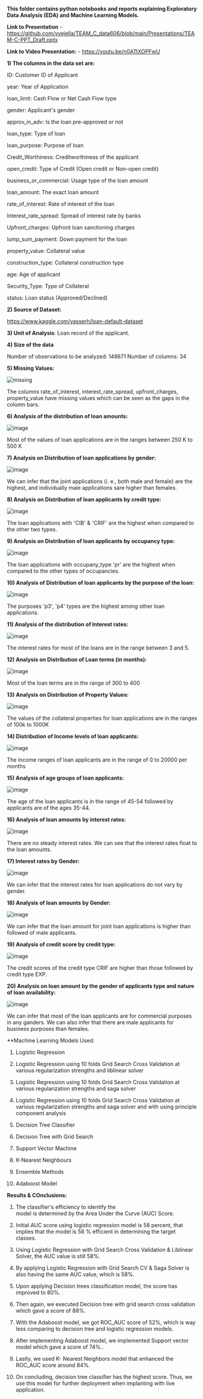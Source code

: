 **This folder contains python notebooks and reports explaining Exploratory Data Analysis (EDA) and Machine Learning Models.**

**Link to Presentation** - https://github.com/vvejella/TEAM_C_data606/blob/main/Presentations/TEAM-C-PPT_Draft.pptx

**Link to Video Presentation:** - https://youtu.be/n0ATtXOPFwU

**1) The columns in the data set are:**

ID: Customer ID of Applicant

year: Year of Application

loan_limit: Cash Flow or Net Cash Flow type

gender: Applicant's gender

approv_in_adv: Is the loan pre-approved or not

loan_type: Type of loan

loan_purpose: Purpose of loan

Credit_Worthiness: Creditworthiness of the applicant

open_credit: Type of Credit (Open credit or Non-open credit)

business_or_commercial: Usage type of the loan amount

loan_amount: The exact loan amount

rate_of_interest: Rate of interest of the loan

Interest_rate_spread: Spread of interest rate by banks

Upfront_charges: Upfront loan sanctioning charges

lump_sum_payment: Down payment for the loan

property_value: Collateral value

construction_type: Collateral construction type

age: Age of applicant

Security_Type: Type of Collateral

status: Loan status (Approved/Declined)

**2) Source of Dataset:**

https://www.kaggle.com/yasserh/loan-default-dataset

**3) Unit of Analysis**: Loan record of the applicant.

**4) Size of the data**

Number of observations to be analyzed: 148671
Number of columns: 34

**5) Missing Values:** 

![missing](https://user-images.githubusercontent.com/91147579/155860766-18c68d22-bfd4-4037-ad77-cf45e0970ee9.JPG)

The columns rate_of_interest, interest_rate_spread, upfront_charges, property_value have missing values which can be seen as the gaps in the column bars.

**6) Analysis of the distribution of loan amounts:**

![image](https://user-images.githubusercontent.com/91147579/155860799-3c763e97-ba81-4f27-bd05-56abf1bfede1.png)

Most of the values of loan applications are in the ranges between 250 K to 500 K

**7) Analysis on Distribution of loan applications by gender:**

![image](https://user-images.githubusercontent.com/91147579/155860817-5f9cc9be-c4c3-41d4-8d6e-e62f34a44118.png)

We can infer that the joint applications (i. e., both male and female) are the highest, and individually male applications sare higher than females.

**8) Analysis on Distribution of loan applicants by credit type:**

![image](https://user-images.githubusercontent.com/91147579/155860843-bec09bc0-d0c3-4016-88d0-0b1df24833e9.png)

The loan applications with 'CIB' & 'CRIF' are the highest when compared to the other two types.

**9) Analysis on Distribution of loan applicants by occupancy type:**

![image](https://user-images.githubusercontent.com/91147579/155860881-864d5d7a-5ecc-4f3a-baa8-a8b5ffbca1e6.png)

The loan applications with occupany_type 'pr' are the highest when compared to the other types of occupancies.

**10) Analysis of Distribution of loan applicants by the purpose of the loan:**

![image](https://user-images.githubusercontent.com/91147579/155860904-074a4e81-5b92-4778-8cf8-4750ca0936d9.png)

The purposes 'p3', 'p4' types are the highest among other loan applications.

**11) Analysis of the distribution of Interest rates:**

![image](https://user-images.githubusercontent.com/91147579/155860930-5a167ac0-89eb-4fa8-91ba-9f882c3701e7.png)

The interest rates for most of the loans are in the range between 3 and 5.

**12) Analysis on Distribution of Loan terms (in months):**

![image](https://user-images.githubusercontent.com/91147579/155860959-42ac0afe-9d5a-4391-8e0f-ee367391bac3.png)

Most of the loan terms are in the range of 300 to 400

**13) Analysis on Distribution of Property Values:**

![image](https://user-images.githubusercontent.com/91147579/155861045-2c39ffcc-4258-4d3e-b9eb-d0e88337a8b0.png)

The values of the collateral properties for loan applications are in the ranges of 100k to 1000K

**14) Distribution of Income levels of loan applicants:**

![image](https://user-images.githubusercontent.com/91147579/155861055-7aef775a-bbd9-450d-a5fc-7274b8254190.png)

The income ranges of loan applicants are in the range of 0 to 20000 per months

**15) Analysis of age groups of loan applicants:**

![image](https://user-images.githubusercontent.com/91147579/155895467-41493153-6893-4d66-9de7-fd6760ed3b00.png)

The age of the loan applicants is in the range of 45-54 followed by applicants are of the ages 35-44.

**16) Analysis of loan amounts by interest rates:**

![image](https://user-images.githubusercontent.com/91147579/155895483-34d77114-776d-4474-8cbe-940232f29982.png)

There are no steady interest rates. We can see that the interest rates float to the loan amounts.

**17) Interest rates by Gender:**

![image](https://user-images.githubusercontent.com/91147579/155895505-8f3c14f1-b0cd-410f-8a80-70049ab3e8e4.png)

We can infer that the interest rates for loan applications do not vary by gender.

**18) Analysis of loan amounts by Gender:**

![image](https://user-images.githubusercontent.com/91147579/155895526-45a2451f-1145-4cde-8fca-e2021bafb989.png)

We can infer that the loan amount for joint loan applications is higher than followed of male applicants.

**19) Analysis of credit score by credit type:**

![image](https://user-images.githubusercontent.com/91147579/155895562-7d73940e-0540-44e6-a9fc-693164ebdc70.png)

The credit scores of the credit type CRIF are higher than those followed by credit type EXP.

**20) Analysis on loan amount by the gender of applicants type and nature of loan availability:**

![image](https://user-images.githubusercontent.com/91147579/155895588-dffb0a3a-ab52-4b3c-a8c7-588d9dcda7a0.png)

We can infer that most of the loan applicants are for commercial purposes in any ganders. We can also infer that there are male applicants for business purposes than females.

**Machine Learning Models Used:

1) Logistic Regression

2) Logistic Regression using 10 folds Grid Search Cross Validation at various regularization strengths and liblinear solver

3) Logistic Regression using 10 folds Grid Search Cross Validation at various regularization strengths and saga solver

4) Logistic Regression using 10 folds Grid Search Cross Validation at various regularization strengths and saga solver and with using principle component analysis

5) Decision Tree Classifier

6) Decision Tree with Grid Search

7) Support Vector Machine

8) K-Nearest Neighbours

9) Ensemble Methods

10) Adaboost Model

**Results & COnclusions:**

1) The classifier's efficiency to identify the model is determined by the Area Under the Curve (AUC) Score.

2) Initial AUC score using logistic regression model is 58 percent, that implies that the model is 58 % efficient in determining the target classes.

3) Using Logistic Regression with Grid Search Cross Validation & Liblinear Solver, the AUC value is still 58%.

4) By applying Logistic Regression with Grid Search CV & Saga Solver is also having the same AUC value, which  is 58%.

5) Upon applying Decision trees classification model, the score has improved to 80%.

6) Then again, we executed Decision tree with grid search cross validation which gave a score of 88%.

7) With the Adaboost model, we got ROC_AUC score of 52%, which is way less comparing to decision tree and logistic regression models.

8) After implementing Adaboost model, we implemented Support vector model which gave a score of 74%..

9) Lastly, we used K- Nearest Neighbors model that enhanced the ROC_AUC score around 84%.

10) On concluding, decision tree classifier has the highest score. Thus, we use this model for further deployment when implanting with live application.


